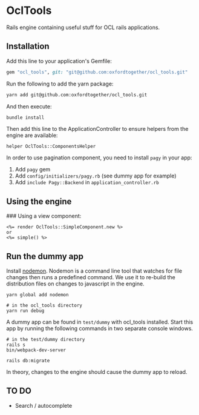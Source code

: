 # OclTools
Rails engine containing useful stuff for OCL rails applications.

## Installation
Add this line to your application's Gemfile:

```ruby
gem "ocl_tools", git: "git@github.com:oxfordtogether/ocl_tools.git"
```

Run the following to add the yarn package:
```bash
yarn add git@github.com:oxfordtogether/ocl_tools.git
```

And then execute:
```bash
bundle install
```

Then add this line to the ApplicationController to ensure helpers from the engine are available:
```
helper OclTools::ComponentsHelper
```

In order to use pagination component, you need to install `pagy` in your app:
1. Add `pagy` gem
2. Add `config/initializers/pagy.rb` (see dummy app for example)
3. Add `include Pagy::Backend` in `application_controller.rb`

## Using the engine

### Using a view component:
```
<%= render OclTools::SimpleComponent.new %>
or
<%= simple() %>
```

## Run the dummy app

Install [nodemon](https://www.npmjs.com/package/nodemon). Nodemon is a command line tool that watches for file changes then runs a predefined command. We use it to re-build the distribution files on changes to javascript in the engine.
```
yarn global add nodemon
```

```
# in the ocl_tools directory
yarn run debug
```

A dummy app can be found in `test/dummy` with ocl_tools installed. Start this app by running the following commands in two separate console windows.
```
# in the test/dummy directory
rails s
bin/webpack-dev-server
```

```
rails db:migrate
```

In theory, changes to the engine should cause the dummy app to reload.

## TO DO

* Search / autocomplete
